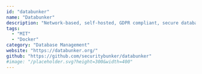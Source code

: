 ```yaml
---
id: "databunker"
name: "Databunker"
description: "Network-based, self-hosted, GDPR compliant, secure database for personal data or PII."
tags:
  - "MIT"
  - "Docker"
category: "Database Management"
website: "https://databunker.org/"
github: "https://github.com/securitybunker/databunker"
#image: "/placeholder.svg?height=300&width=400"
---
```



